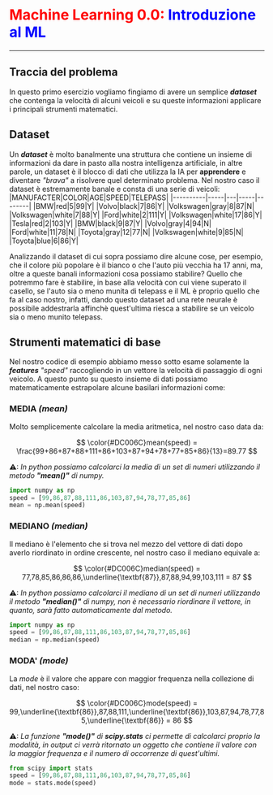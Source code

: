 # <span style="color:red;">Machine Learning 0.0:</span> <span style="color:blue;">Introduzione al ML</span>
___
## Traccia del problema
In questo primo esercizio vogliamo fingiamo di avere un semplice ***dataset*** che contenga la velocità di alcuni veicoli e su queste informazioni applicare i principali strumenti matematici.

## Dataset
Un ***dataset*** è molto banalmente una struttura che contiene un insieme di informazioni da dare in pasto alla nostra intelligenza artificiale, in altre parole, un dataset è il blocco di dati che utilizza la IA per **apprendere** e diventare *"brava"* a risolvere quel determinato problema.
Nel nostro caso il dataset è estremamente banale e consta di una serie di veicoli:
|MANUFACTER|COLOR|AGE|SPEED|TELEPASS|
|----------|-----|---|-----|--------|
|BMW|red|5|99|Y|
|Volvo|black|7|86|Y|
|Volkswagen|gray|8|87|N|
|Volkswagen|white|7|88|Y|
|Ford|white|2|111|Y|
|Volkswagen|white|17|86|Y|
|Tesla|red|2|103|Y|
|BMW|black|9|87|Y|
|Volvo|gray|4|94|N|
|Ford|white|11|78|N|
|Toyota|gray|12|77|N|
|Volkswagen|white|9|85|N|
|Toyota|blue|6|86|Y|

Analizzando il dataset di cui sopra possiamo dire alcune cose, per esempio, che il colore più popolare è il bianco o che l'auto più vecchia ha 17 anni, ma, oltre a queste banali informazioni cosa possiamo stabilire?
Quello che potremmo fare è stabilire, in base alla velocità con cui viene superato il casello, se l'auto sia o meno munita di telepass e il ML è proprio quello che fa al caso nostro, infatti, dando questo dataset ad una rete neurale è possibile addestrarla affinchè quest'ultima riesca a stabilire se un veicolo sia o meno munito telepass.

## Strumenti matematici di base
Nel nostro codice di esempio abbiamo messo sotto esame solamente la ***features*** *"speed"* raccogliendo in un vettore la velocità di passaggio di ogni veicolo.
A questo punto su questo insieme di dati possiamo matematicamente estrapolare alcune basilari informazioni come:
### **MEDIA** *(mean)*
Molto semplicemente calcolare la media aritmetica, nel nostro caso data da:

$$
\color{#DC006C}mean(speed) = \frac{99+86+87+88+111+86+103+87+94+78+77+85+86}{13}=89.77
$$

⚠: *In python possiamo calcolarci la media di un set di numeri utilizzando il metodo **"mean()"** di numpy.*

```python
import numpy as np
speed = [99,86,87,88,111,86,103,87,94,78,77,85,86]
mean = np.mean(speed)
```
### **MEDIANO** *(median)*
Il mediano è l'elemento che si trova nel mezzo del vettore di dati dopo averlo riordinato in ordine crescente, nel nostro caso il mediano equivale a:

$$
\color{#DC006C}median(speed) = 77,78,85,86,86,86,\underline{\textbf{87}},87,88,94,99,103,111 = 87
$$

⚠: *In python possiamo calcolarci il mediano di un set di numeri utilizzando il metodo **"median()"** di numpy, non è necessario riordinare il vettore, in quanto, sarà fatto automaticamente dal metodo.*
```python
import numpy as np
speed = [99,86,87,88,111,86,103,87,94,78,77,85,86]
median = np.median(speed)
```

### **MODA'** *(mode)*
La *mode* è il valore che appare con maggior frequenza nella collezione di dati, nel nostro caso:

$$
\color{#DC006C}mode(speed) = 99,\underline{\textbf{86}},87,88,111,\underline{\textbf{86}},103,87,94,78,77,85,\underline{\textbf{86}} = 86
$$

⚠: *La funzione **"mode()"** di **scipy.stats** ci permette di calcolarci proprio la modalità, in output ci verrà ritornato un oggetto che contiene il valore con la maggior frequenza e il numero di occorrenze di quest'ultimi.*
```python
from scipy import stats
speed = [99,86,87,88,111,86,103,87,94,78,77,85,86]
mode = stats.mode(speed)
```
